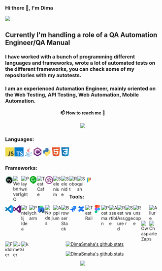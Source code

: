 ### Hi there 👋, I'm Dima

![](https://komarev.com/ghpvc/?username=DimaSmaha&style=flat-square&color=brightgreen)

## Currently I'm handling a role of a QA Automation Engineer/QA Manual
### I have worked with a bunch of programming different languages and frameworks, wrote a lot of automated tests on the different frameworks, you can check some of my repositories with my autotests.
### I am an experienced Automation Engineer, mainly oriented on the Web Testing, API Testing, Web Automation, Mobile Automation.

<h4 align="center">
  📫 How to reach me 💬
</h1>
<p align="center">
<a href="https://www.linkedin.com/in/dmytro-smaha/" target="_blank">
  <img height="32" src="https://cdn-icons-png.flaticon.com/512/1377/1377213.png"/>
</a>
</p>

### Languages:

<img align="left" alt="JavaScript" width="30px" src="https://github.com/devicons/devicon/blob/master/icons/javascript/javascript-original.svg" />
<img align="left" alt="TypeScript" width="30px" src="https://github.com/devicons/devicon/blob/master/icons/typescript/typescript-original.svg" />
<img align="left" alt="Java" width="30px" src="https://github.com/devicons/devicon/blob/master/icons/java/java-original.svg" />
<img align="left" alt="C#" width="30px" src="https://github.com/devicons/devicon/blob/master/icons/csharp/csharp-original.svg" />
<img align="left" alt="Python" width="30px" src="https://github.com/devicons/devicon/blob/master/icons/python/python-original.svg" />
<img align="left" alt="HTML5" width="30px" src="https://github.com/devicons/devicon/blob/master/icons/html5/html5-original.svg" />
<img align="left" alt="CSS3" width="30px" src="https://github.com/devicons/devicon/blob/master/icons/css3/css3-original.svg" />
<br />
<br />

### Frameworks:
<img align="left" alt="Cypress" width="26px" src="https://raw.githubusercontent.com/vscode-icons/vscode-icons/a6526a9b865babf8d661779a5d1fff67672fce89/icons/file_type_cypress.svg" />
<img align="left" alt="WebdriverIO" width="26px" src="https://raw.githubusercontent.com/webdriverio/webdriverio-schematics/HEAD/.github/assets/logo.png" />
<img align="left" alt="Playwright" width="26px" src="https://playwright.dev/img/playwright-logo.svg" />
<img align="left" alt="Cucumber" width="26px" src="https://github.com/devicons/devicon/blob/master/icons/cucumber/cucumber-plain.svg" />
<img align="left" alt="TestCafe" width="26px" src="https://seeklogo.com/images/T/testcafe-logo-6161D2C53D-seeklogo.com.png" />
<img align="left" alt="Jasmine" width="26px" src="https://github.com/devicons/devicon/blob/master/icons/jasmine/jasmine-plain.svg" />
<img align="left" alt="Selenium" width="26px" src="https://seeklogo.com/images/S/selenium-logo-A1B53CEFB0-seeklogo.com.png" />
<img align="left" alt="Selenide" width="26px" src="https://pbs.twimg.com/profile_images/378800000484627924/ff1d3d03ad85234b0168493123816da2_400x400.png" />
<img align="left" alt="Robot" width="26px" src="https://seeklogo.com/images/R/robot-framework-logo-FED576FF0B-seeklogo.com.png" />
<img align="left" alt="Squish" width="26px" src="https://images.g2crowd.com/uploads/product/image/large_detail/large_detail_8fbd0a28d94c4dea3bfeeec0f5bb59eb/squish-gui-tester.png" />
<img align="left" alt="Pytest" width="26px" src="https://github.com/devicons/devicon/blob/master/icons/pytest/pytest-original.svg" />
<br />
<br />

### Tools:
<img align="left" alt="Visual Studio Code" width="26px" src="https://github.com/devicons/devicon/blob/master/icons/vscode/vscode-original.svg" />
<img align="left" alt="Visual Studio" width="26px" src="https://github.com/devicons/devicon/blob/master/icons/visualstudio/visualstudio-plain.svg" />
<img align="left" alt="Intellij Idea" width="26px" src="https://seeklogo.com/images/I/intellij-idea-logo-F0395EF783-seeklogo.com.png" />
<img align="left" alt="Pycharm" width="26px" src="https://upload.wikimedia.org/wikipedia/commons/1/1d/PyCharm_Icon.svg" />
<img align="left" alt="Android Studio" width="26px" src="https://github.com/devicons/devicon/blob/master/icons/androidstudio/androidstudio-original.svg" />
<img align="left" alt="Node.js" width="26px" src="https://cdn-icons-png.flaticon.com/512/5968/5968322.png" />
<img align="left" alt="Appium" width="26px" src="https://seeklogo.com/images/A/appium-logo-7A2DD5B4E3-seeklogo.com.png" />
<img align="left" alt="BrowserStack" width="26px" src="https://seeklogo.com/images/B/browserstack-logo-7649F95939-seeklogo.com.png" />
<img align="left" alt="Jira" width="26px" src="https://github.com/devicons/devicon/blob/master/icons/jira/jira-original.svg" />
<img align="left" alt="Confluence" width="26px" src="https://github.com/devicons/devicon/blob/master/icons/confluence/confluence-original.svg" />
<img align="left" alt="TestRail" width="26px" src="https://media.gurock.com/gk-media/logos/TestRail%20Logo%20Square.svg" />
<img align="left" alt="Figma" width="26px" src="https://github.com/devicons/devicon/blob/master/icons/figma/figma-original.svg" />
<img align="left" alt="Postman" width="26px" src="https://cdn.icon-icons.com/icons2/3053/PNG/512/postman_alt_macos_bigsur_icon_189814.png" />
<img align="left" alt="Assertible" width="26px" src="https://assertible.com/fonts/logo.a9f30ec66525a738d596c0d72f1c4ee6.svg" />
<img align="left" alt="RestAssured" width="26px" src="https://miro.medium.com/v2/resize:fit:800/1*qmS-f8Pv72ZavjF22v-xiw.png" />
<img align="left" alt="Swagger" width="26px" src="https://upload.wikimedia.org/wikipedia/commons/a/ab/Swagger-logo.png" />
<img align="left" alt="Runscope" width="26px" src="https://www.runscope.com/static/img/public/share-image.png" />
<img align="left" alt="DevTools" width="26px" src="https://github.com/ChromeDevTools/devtools-logo/blob/master/logos/svg/chrome-devtools-square-responsive.svg" />
<img align="left" alt="Allure" width="26px" src="https://avatars.githubusercontent.com/u/5879127?s=200&v=4" />
<img align="left" alt="Owasp Zap" width="26px" src="https://avatars.githubusercontent.com/u/6716868?s=280&v=4" />
<img align="left" alt="Charles" width="26px" src="https://user-images.githubusercontent.com/15472/41327135-e4bf090c-6eca-11e8-9b76-032e8e2b0707.png" />
<img align="left" alt="Fiddler" width="26px" src="https://www.wizcase.com/wp-content/uploads/2022/03/en-fiddler-logo.jpg" />
<img align="left" alt="Jmeter" width="26px" src="https://jmeter.apache.org/images/jmeter_square.svg" />
<img align="left" alt="k6" width="26px" src="https://upload.wikimedia.org/wikipedia/commons/thumb/e/ef/K6-logo.svg/1058px-K6-logo.svg.png" />
<img align="left" alt="" width="26px" src="" 

<br />
<br />
<br />
<br />
 
<!-- ![Top Langs] -->
<p align="center">
  <a href="https://github.com/DimaSmaha"><img src="https://github-readme-stats.vercel.app/api/top-langs/?username=DimaSmaha&layout=compact&theme=light&hide_border=true&show_icons=true&hide=kotlin" alt="DimaSmaha's github stats"></a>
</p>
<!-- Dima's github stats -->
<p align="center">
  <a href="https://github.com/DimaSmaha"><img src="https://github-readme-stats.vercel.app/api?username=DimaSmaha&show_icons=true&hide_border=true&theme=light" alt="DimaSmaha's github stats"></a>
</p>
<!-- Dima's Trophies -->
<p align="center">
  <a href="https://github.com/DimaSmaha/github-profile-trophy"><img src="https://github-profile-trophy.vercel.app/?username=DimaSmaha"></a>
</p>
  
<!--
**DimaSmaha/DimaSmaha** is a ✨ _special_ ✨ repository because its `README.md` (this file) appears on your GitHub profile.

Here are some ideas to get you started:

- 🔭 I’m currently working on ...
- 🌱 I’m currently learning ...
- 👯 I’m looking to collaborate on ...
- 🤔 I’m looking for help with ...
- 💬 Ask me about ...
- 📫 How to reach me: ...
- 😄 Pronouns: ...
- ⚡ Fun fact: ...
-->
